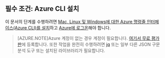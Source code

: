 ## 필수 조건: Azure CLI 설치
이 문서의 단계를 수행하려면 [Mac, Linux 및 Windows에 대한 Azure 명령줄 인터페이스(Azure CLI)를 설치](xplat-install.md)하고 [Azure에 로그온](xplat-connect.md)해야 합니다.

> [AZURE.NOTE]Azure 계정이 없는 경우 계정이 필요합니다. [여기서 무료 평가판](sign-up-organization.md)에 등록합니다. 또한 작업을 완전히 수행하려면 [jq](https://stedolan.github.io/jq/) 또는 일부 다른 JSON 구문 분석 도구 또는 설치된 라이브러리가 필요합니다.

<!---HONumber=Oct15_HO3-->